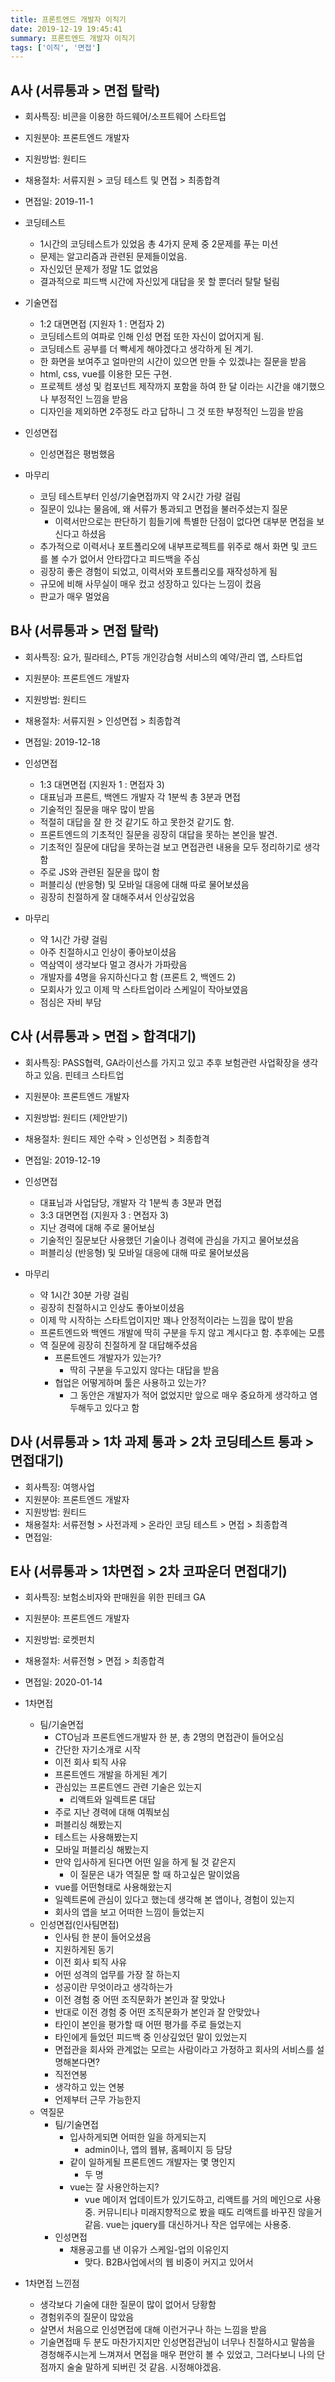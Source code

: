 ```yaml
---
title: 프론트엔드 개발자 이직기
date: 2019-12-19 19:45:41
summary: 프론트엔드 개발자 이직기
tags: ['이직', '면접']
---
```


## A사 (서류통과 > 면접 탈락)
* 회사특징: 비콘을 이용한 하드웨어/소프트웨어 스타트업
* 지원분야: 프론트엔드 개발자
* 지원방법: 원티드
* 채용절차: 서류지원 > 코딩 테스트 및 면접 > 최종합격
* 면접일: 2019-11-1

* 코딩테스트
  * 1시간의 코딩테스트가 있었음 총 4가지 문제 중 2문제를 푸는 미션
  * 문제는 알고리즘과 관련된 문제들이었음.
  * 자신있던 문제가 정말 1도 없었음
  * 결과적으로 피드백 시간에 자신있게 대답을 못 할 뿐더러 탈탈 털림

* 기술면접
  * 1:2 대면면접 (지원자 1 : 면접자 2)
  * 코딩테스트의 여파로 인해 인성 면접 또한 자신이 없어지게 됨.
  * 코딩테스트 공부를 더 빡세게 해야겠다고 생각하게 된 계기.
  * 한 화면을 보여주고 얼마만의 시간이 있으면 만들 수 있겠냐는 질문을 받음
  * html, css, vue를 이용한 모든 구현.
  * 프로젝트 생성 및 컴포넌트 제작까지 포함을 하여 한 달 이라는 시간을 얘기했으나 부정적인 느낌을 받음
  * 디자인을 제외하면 2주정도 라고 답하니 그 것 또한 부정적인 느낌을 받음
   
* 인성면접
  * 인성면접은 평범했음

* 마무리
  * 코딩 테스트부터 인성/기술면접까지 약 2시간 가량 걸림
  * 질문이 있냐는 물음에, 왜 서류가 통과되고 면접을 불러주셨는지 질문
    * 이력서만으로는 판단하기 힘들기에 특별한 단점이 없다면 대부분 면접을 보신다고 하셨음
  * 추가적으로 이력서나 포트폴리오에 내부프로젝트를 위주로 해서 화면 및 코드를 볼 수가 없어서 안타깝다고 피드백을 주심
  * 굉장히 좋은 경험이 되었고, 이력서와 포트폴리오를 재작성하게 됨
  * 규모에 비해 사무실이 매우 컸고 성장하고 있다는 느낌이 컸음
  * 판교가 매우 멀었음


## B사 (서류통과 > 면접 탈락)
* 회사특징: 요가, 필라테스, PT등 개인강습형 서비스의 예약/관리 앱, 스타트업
* 지원분야: 프론트엔드 개발자
* 지원방법: 원티드
* 채용절차: 서류지원 > 인성면접 > 최종합격
* 면접일: 2019-12-18

* 인성면접
  * 1:3 대면면접 (지원자 1 : 면접자 3)
  * 대표님과 프론트, 백엔드 개발자 각 1분씩 총 3분과 면접
  * 기술적인 질문을 매우 많이 받음
  * 적절히 대답을 잘 한 것 같기도 하고 못한것 같기도 함.
  * 프론트엔드의 기초적인 질문을 굉장히 대답을 못하는 본인을 발견.
  * 기초적인 질문에 대답을 못하는걸 보고 면접관련 내용을 모두 정리하기로 생각함
  * 주로 JS와 관련된 질문을 많이 함
  * 퍼블리싱 (반응형) 및 모바일 대응에 대해 따로 물어보셨음
  * 굉장히 친절하게 잘 대해주셔서 인상깊었음

* 마무리
  * 약 1시간 가량 걸림
  * 아주 친절하시고 인상이 좋아보이셨음
  * 역삼역이 생각보다 멀고 경사가 가파랐음
  * 개발자를 4명을 유지하신다고 함 (프론트 2, 백엔드 2)
  * 모회사가 있고 이제 막 스타트업이라 스케일이 작아보였음
  * 점심은 자비 부담


## C사 (서류통과 > 면접 > 합격대기)
* 회사특징: PASS협력, GA라이선스를 가지고 있고 추후 보험관련 사업확장을 생각하고 있음. 핀테크 스타트업
* 지원분야: 프론트엔드 개발자
* 지원방법: 원티드 (제안받기)
* 채용절차: 원티드 제안 수락 > 인성면접 > 최종합격
* 면접일: 2019-12-19

* 인성면접
  * 대표님과 사업담당, 개발자 각 1분씩 총 3분과 면접
  * 3:3 대면면접 (지원자 3 : 면접자 3)
  * 지난 경력에 대해 주로 물어보심
  * 기술적인 질문보단 사용했던 기술이나 경력에 관심을 가지고 물어보셨음
  * 퍼블리싱 (반응형) 및 모바일 대응에 대해 따로 물어보셨음
* 마무리
  * 약 1시간 30분 가량 걸림
  * 굉장히 친절하시고 인상도 좋아보이셨음
  * 이제 막 시작하는 스타트업이지만 꽤나 안정적이라는 느낌을 많이 받음
  * 프론트엔드와 백엔드 개발에 딱히 구분을 두지 않고 계시다고 함. 추후에는 모름
  * 역 질문에 굉장히 친절하게 잘 대답해주셨음
    * 프론트엔드 개발자가 있는가?
      * 딱히 구분을 두고있지 않다는 대답을 받음
    * 협업은 어떻게하며 툴은 사용하고 있는가?
      * 그 동안은 개발자가 적어 없었지만 앞으로 매우 중요하게 생각하고 염두해두고 있다고 함
  
## D사 (서류통과 > 1차 과제 통과 > 2차 코딩테스트 통과 > 면접대기)

* 회사특징: 여행사업 
* 지원분야: 프론트엔드 개발자
* 지원방법: 원티드
* 채용절차: 서류전형 > 사전과제 > 온라인 코딩 테스트 > 면접 > 최종합격
* 면접일: 

## E사 (서류통과 > 1차면접 > 2차 코파운더 면접대기)

* 회사특징: 보험소비자와 판매원을 위한 핀테크 GA
* 지원분야: 프론트엔드 개발자
* 지원방법: 로켓펀치
* 채용절차: 서류전형 > 면접 > 최종합격
* 면접일: 2020-01-14

* 1차면접
  * 팀/기술면접
    * CTO님과 프론트엔드개발자 한 분, 총 2명의 면접관이 들어오심
    * 간단한 자기소개로 시작
    * 이전 회사 퇴직 사유
    * 프론트엔드 개발을 하게된 계기
    * 관심있는 프론트엔드 관련 기술은 있는지
      * 리액트와 일렉트론 대답
    * 주로 지난 경력에 대해 여쭤보심
    * 퍼블리싱 해봤는지
    * 테스트는 사용해봤는지
    * 모바일 퍼블리싱 해봤는지
    * 만약 입사하게 된다면 어떤 일을 하게 될 것 같은지
      * 이 질문은 내가 역질문 할 때 하고싶은 말이었음
    * vue를 어떤형태로 사용해왔는지
    * 일렉트론에 관심이 있다고 했는데 생각해 본 앱이나, 경험이 있는지
    * 회사의 앱을 보고 어떠한 느낌이 들었는지
  * 인성면접(인사팀면접)
    * 인사팀 한 분이 들어오셨음
    * 지원하게된 동기
    * 이전 회사 퇴직 사유
    * 어떤 성격의 업무를 가장 잘 하는지
    * 성공이란 무엇이라고 생각하는가
    * 이전 경험 중 어떤 조직문화가 본인과 잘 맞았나
    * 반대로 이전 경험 중 어떤 조직문화가 본인과 잘 안맞았나
    * 타인이 본인을 평가할 때 어떤 평가를 주로 들었는지
    * 타인에게 들었던 피드백 중 인상깊었던 말이 있었는지
    * 면접관을 회사와 관계없는 모르는 사람이라고 가정하고 회사의 서비스를 설명해본다면?
    * 직전연봉
    * 생각하고 있는 연봉
    * 언제부터 근무 가능한지
  * 역질문
    * 팀/기술면접
      * 입사하게되면 어떠한 일을 하게되는지
        * admin이나, 앱의 웹뷰, 홈페이지 등 담당
      * 같이 일하게될 프론트엔드 개발자는 몇 명인지
        * 두 명
      * vue는 잘 사용안하는지?
        * vue 메이저 업데이트가 있기도하고, 리액트를 거의 메인으로 사용 중. 커뮤니티나 미래지향적으로 봤을 때도 리액트를 바꾸진 않을거같음. vue는 jquery를 대신하거나 작은 업무에는 사용중.
    * 인성면접
      * 채용공고를 낸 이유가 스케일-업의 이유인지
        * 맞다. B2B사업에서의 웹 비중이 커지고 있어서

* 1차면접 느낀점
  * 생각보다 기술에 대한 질문이 많이 없어서 당황함
  * 경험위주의 질문이 많았음
  * 살면서 처음으로 인성면접에 대해 이런거구나 하는 느낌을 받음
  * 기술면접때 두 분도 마찬가지지만 인성면접관님이 너무나 친절하시고 말씀을 경청해주시는게 느껴져서 면접을 매우 편안히 볼 수 있었고, 그러다보니 나의 단점까지 술술 말하게 되버린 것 같음. 시정해야겠음.
